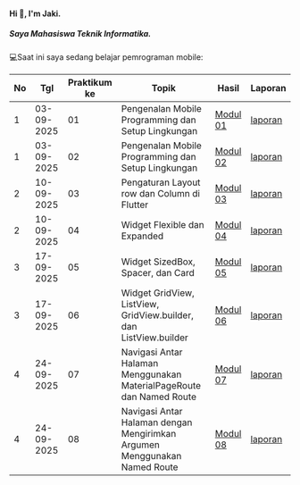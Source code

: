 #### Hi 👋, I'm Jaki. 
##### Saya Mahasiswa Teknik Informatika.

💻Saat ini saya sedang belajar pemrograman mobile:

| No  | Tgl  | Praktikum ke  | Topik  | Hasil | Laporan |
| ------------ | ------------ | ------------ | ------------ | ------------ | ------------ | 
|  1 | 03-09-2025  | 01  | Pengenalan Mobile Programming dan Setup Lingkungan  | [Modul 01](https://github.com/Jekizunn/Pengenalan-Mobile-Programming-dan-Setup-Lingkungan) | [laporan](https://docs.google.com/document/d/12dkTxOMMFGxJktsgF_Y48_rV1zUVOQ1z/edit?usp=sharing&ouid=101631562303773564260&rtpof=true&sd=true) |
|  1 | 03-09-2025  | 02  | Pengenalan Mobile Programming dan Setup Lingkungan  | [Modul 02](https://github.com/Jekizunn/Pengenalan-Mobile-Programming-dan-Setup-Lingkungan)| [laporan](https://docs.google.com/document/d/1rG-zyWPWKtelOQjzsgxob-5_KTQsPteQ/edit?usp=sharing&ouid=101631562303773564260&rtpof=true&sd=true)|
|  2 | 10-09-2025  | 03  | Pengaturan Layout row dan Column di Flutter  | [Modul 03](https://github.com/Jekizunn/Pengaturan-Layout-Row-dan-Column-di-Flutter)| [laporan](https://docs.google.com/document/d/1qpRMFB8pgU5Uu64A05X42MedewBskAL9/edit?usp=sharing&ouid=101631562303773564260&rtpof=true&sd=true)|
|  2 | 10-09-2025  | 04  | Widget Flexible dan Expanded  | [Modul 04](https://github.com/Jekizunn/Widget-Flexible-dan-Expanded)| [laporan](https://docs.google.com/document/d/124gzwnVZC85pYGbXP7BWwMlSktjXspLU/edit?usp=sharing&ouid=101631562303773564260&rtpof=true&sd=true)|
|  3 | 17-09-2025  | 05  | Widget SizedBox, Spacer, dan Card  | [Modul 05](https://github.com/Jekizunn/Widget-SizedBox-Spacer-dan-Card)| [laporan](https://docs.google.com/document/d/16fpiM1_DZIG13e7ODFxj7x32nz7E68BO/edit?usp=sharing&ouid=101631562303773564260&rtpof=true&sd=true)|
|  3 | 17-09-2025  | 06  | Widget GridView, ListView, GridView.builder, dan ListView.builder  | [Modul 06](https://github.com/Jekizunn/Widget-GridView-ListView-GridView.builder-dan-ListView.builder-)| [laporan](https://docs.google.com/document/d/1ENj76PaK1vdii2dIxV1EcaskSs346x1M/edit?usp=sharing&ouid=101631562303773564260&rtpof=true&sd=true)|
|  4 | 24-09-2025  | 07  | Navigasi Antar Halaman Menggunakan MaterialPageRoute dan Named Route  | [Modul 07]([https://github.com/Jekizunn/Widget-SizedBox-Spacer-dan-Card](https://github.com/Jekizunn/Antar-Halaman-dengan-Mengirimkan-Argumen-Menggunakan-Named-Route))| [laporan](https://docs.google.com/document/d/133eKELDSv88EzV3vpDj7xqftQtFc3_UR/edit?usp=sharing&ouid=101631562303773564260&rtpof=true&sd=true)|
|  4 | 24-09-2025  | 08  | Navigasi Antar Halaman dengan Mengirimkan Argumen Menggunakan Named Route  | [Modul 08](https://github.com/Jekizunn/navigasiMaterialPageRoute-dan-Named-Route-)| [laporan](https://docs.google.com/document/d/1UeI_rrm0eyYCgxw7bMN3Nxx5LAqU_vKB/edit?usp=sharing&ouid=101631562303773564260&rtpof=true&sd=true)|
